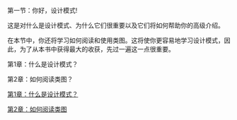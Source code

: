 第一节：你好，设计模式!

这是对什么是设计模式、为什么它们很重要以及它们将如何帮助你的高级介绍。

在本节中，你还将学习如何阅读和使用类图。这将使你更容易地学习设计模式，因此，为了从本书中获得最大的收获，先过一遍这一点很重要。

第1章：什么是设计模式？

第2章：如何阅读类图？

[第1章：什么是设计模式？](https://www.notion.so/1-fd695561268a4dde959934052d3a21eb)

[第2章：如何阅读类图](https://www.notion.so/2-500561c8991c425c8854e98e49575fff)